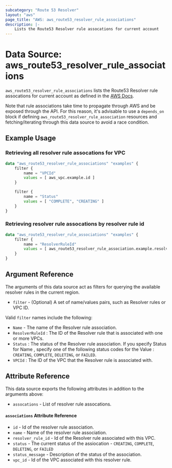 ```yaml
---
subcategory: "Route 53 Resolver"
layout: "aws"
page_title: "AWS: aws_route53_resolver_rule_associations"
description: |-
    Lists the Route53 Resolver rule assocations for current account
---
```


# Data Source: aws_route53_resolver_rule_associations

`aws_route53_resolver_rule_associations` lists the Route53 Resolver rule assocations for current account as defined in the 
[AWS Docs](https://docs.aws.amazon.com/Route53/latest/APIReference/API_route53resolver_ListResolverRuleAssociations.html).

Note that rule associations take time to propagate through AWS and be exposed through the API. For this reason, it's advisable to use a `depends_on` block if defining `aws_route53_resolver_rule_association` resources and fetching/iterating through this data source to avoid a race condition.

## Example Usage

### Retrieving all resolver rule assocations for VPC

```terraform
data "aws_route53_resolver_rule_associations" "examples" {
	filter {
		name = "VPCId"
		values = [ aws_vpc.example.id ]
	}

	filter {
		name = "Status"
		values = [ "COMPLETE", "CREATING" ]
	}
}
```

### Retrieving resolver rule assocations by resolver rule id

```terraform
data "aws_route53_resolver_rule_associations" "examples" {
	filter {
		name = "ResolverRuleId"
		values = [ aws_route53_resolver_rule_association.example.resolver_rule_id ]
	}
}
```

## Argument Reference

The arguments of this data source act as filters for querying the available resolver rules in the current region.

* `filter` - (Optional) A set of name/values pairs, such as Resolver rules or VPC ID.

Valid `filter` names include the following:

* `Name` - The name of the Resolver rule association.
* `ResolverRuleId` : The ID of the Resolver rule that is associated with one or more VPCs.
* `Status` : The status of the Resolver rule association. If you specify Status for Name , specify one of the following status codes for the Value : `CREATING`, `COMPLETE`, `DELETING`, or `FAILED`.
* `VPCId` : The ID of the VPC that the Resolver rule is associated with.

## Attribute Reference

This data source exports the following attributes in addition to the arguments above:
* `assocations` - List of resolver rule assocations.


#### `associations` Attribute Reference

* `id` - Id of the resolver rule association.
* `name` - Name of the resolver rule association.
* `resolver_rule_id` - Id of the Resolver rule associated with this VPC.
* `status` - The current status of the assiocation - `CREATING`, `COMPLETE`, `DELETING`, or `FAILED`
* `status_message` - Description of the status of the association.
* `vpc_id` - Id of the VPC associated with this resolver rule.
